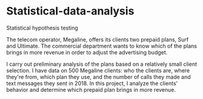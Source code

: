 # Statistical-data-analysis
Statistical hypothesis testing 

 The telecom operator, Megaline, offers its clients two prepaid plans, Surf and Ultimate. The commercial department wants to know which of the plans brings in more revenue in order to adjust the advertising budget.

I carry out preliminary analysis of the plans based on a relatively small client selection. I have data on 500 Megaline clients: who the clients are, where they're from, which plan they use, and the number of calls they made and text messages they sent in 2018. In this project, I analyze the clients' behavior and determine which prepaid plan brings in more revenue.
